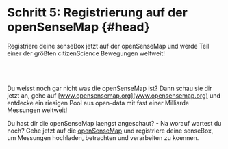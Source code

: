# Schritt 5: Registrierung auf der openSenseMap {#head}

<div class="description">Registriere deine senseBox jetzt auf der openSenseMap und werde Teil einer der größten citizenScience Bewegungen weltweit! </div>

<div class="line">
    <br>
    <br>
    <br>
</div>

Du weisst noch gar nicht was die openSenseMap ist? Dann schau sie dir jetzt an, gehe auf [www.opensensemap.org](www.opensensemap.org) und entdecke ein riesigen Pool aus open-data mit fast einer Milliarde Messungen weltweit!

Du hast dir die openSenseMap laengst angeschaut? - Na worauf wartest du noch?
Gehe jetzt auf die [openSenseMap](opensensemap.org) und registriere deine senseBox, um Messungen hochladen, betrachten und verarbeiten zu koennen.